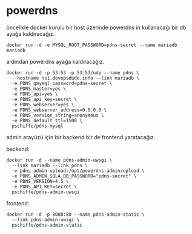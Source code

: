 # powerdns

öncelikle docker kurulu bir host üzerinde powerdns in kullanacağı bir db ayağa kaldıracağız.

```
docker run -d -e MYSQL_ROOT_PASSWORD=pdns-secret --name mariadb mariadb
```

ardından powerdns ayağa kaldıracağız.

````
docker run -d -p 53:53 -p 53:53/udp --name pdns \
  --hostname ns1.devopsdude.info --link mariadb \
  -e PDNS_gmysql_password=pdns-secret \
  -e PDNS_master=yes \
  -e PDNS_api=yes \
  -e PDNS_api_key=secret \
  -e PDNS_webserver=yes \
  -e PDNS_webserver_address=0.0.0.0 \
  -e PDNS_version_string=anonymous \
  -e PDNS_default_ttl=1500 \
  pschiffe/pdns-mysql
  ````

admin arayüzü için bir backend bir de frontend yaratacağız.

backend:

````
docker run -d --name pdns-admin-uwsgi \
  --link mariadb --link pdns \
  -v pdns-admin-upload:/opt/powerdns-admin/upload \
  -e PDNS_ADMIN_SQLA_DB_PASSWORD="pdns-secret" \
  -e PDNS_VERSION=4.5 \
  -e PDNS_API_KEY=secret \
  pschiffe/pdns-admin-uwsgi
  ````

frontend:

````
docker run -d -p 8080:80 --name pdns-admin-static \
  --link pdns-admin-uwsgi \
  pschiffe/pdns-admin-static
  ````

